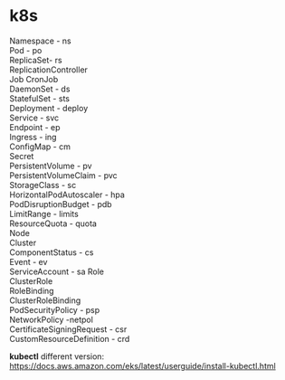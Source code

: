 # k8s  

Namespace - ns  
Pod - po  
ReplicaSet- rs  
ReplicationController  
Job 
CronJob   
DaemonSet - ds  
StatefulSet - sts  
Deployment - deploy  
Service - svc  
Endpoint - ep  
Ingress - ing  
ConfigMap - cm  
Secret  
PersistentVolume - pv  
PersistentVolumeClaim - pvc   
StorageClass - sc  
HorizontalPodAutoscaler - hpa  
PodDisruptionBudget - pdb  
LimitRange - limits  
ResourceQuota - quota  
Node  
Cluster  
ComponentStatus - cs  
Event - ev  
ServiceAccount - sa
Role   
ClusterRole   
RoleBinding  
ClusterRoleBinding  
PodSecurityPolicy - psp  
NetworkPolicy -netpol  
CertificateSigningRequest - csr  
CustomResourceDefinition - crd  
  
__kubectl__ different version:  
https://docs.aws.amazon.com/eks/latest/userguide/install-kubectl.html  
  
